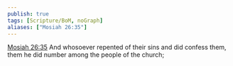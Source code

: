 ```yaml
---
publish: true
tags: [Scripture/BoM, noGraph]
aliases: ["Mosiah 26:35"]
---
```

[Mosiah 26:35](https://churchofjesuschrist.org/study/scriptures/bofm/mosiah/26?lang=eng&id=p35#p35) And whosoever repented of their sins and did confess them, them he did number among the people of the church;
